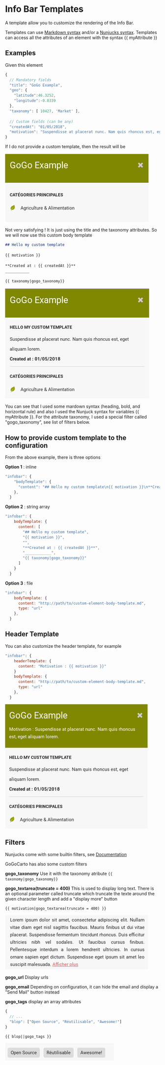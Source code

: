 Info Bar Templates
===============

A template allow you to customize the rendering of the Info Bar. 

Templates can use [Markdown syntax](https://commonmark.org/help/) and/or a [Nunjucks syntax](https://mozilla.github.io/nunjucks/templating.html).
Templates can access all the attributes of an element with the syntax {{ myAttribute }}


Examples
------

Given this element

```javascript
{
  // Mandatory fields
  "title": "GoGo Example",
  "geo": {
    "latitude":46.3252,
    "longitude":-0.0339
  },
  "taxonomy": [ 10427, 'Market' ],

  // Custom fields (can be any)
  "createdAt": "01/05/2018",
  "motivation": "Suspendisse at placerat nunc. Nam quis rhoncus est, eget aliquam lorem."
}
```

If I do not provide a custom template, then the result will be

![](images/templates/empty.png)

Not very satisfying ! It is just using the title and the taxonomy attributes. So we will now use this custom body template

```markdown
## Hello my custom template

{{ motivation }}

**Created at : {{ createdAt }}**
___________

{{ taxonomy|gogo_taxonomy}}
```
![](images/templates/body.png)

You can see that I used some mardown syntax (heading, bold, and horizontal rule) and also I used the Nunjuck syntax for variables {{ myAttribute }}.
For the attribute taxonomy, I used a special filter called "gogo_taxonomy", see list of filters below.

How to provide custom template to the configuration
-----------------------

From the above example, there is three options

**Option 1** : inline
```javascript
"infobar": {
    "bodyTemplate": {
      "content": "## Hello my custom template\n{{ motivation }}\n**Created at : {{ createdAt }}**\n_________\n{{ taxonomy|gogo_taxonomy}}",
    },
  }
```

**Option 2** : string array
```javascript
"infobar": {
    bodyTemplate: {
      content: [
        "## Hello my custom template",
        "{{ motivation }}",
        "",
        "**Created at : {{ createdAt }}**",
        "____________",
        "{{ taxonomy|gogo_taxonomy}}"
      ]
    }
  }
```

**Option 3** : file
```javascript
"infobar": {
    bodyTemplate: { 
      content: "http://path/to/custom-element-body-template.md",
      type: "url"
    },
  }
```

Header Template
----------

You can also customize the header template, for example

```javascript
"infobar": {
    headerTemplate: {
      content: "Motivation : {{ motivation }}"
    }
    bodyTemplate: { 
      content: "http://path/to/custom-element-body-template.md",
      type: "url"
    },
  }
```

![](images/templates/header.png)


Filters
-------

Nunjucks come with some builtin filters, see [Documentation](https://mozilla.github.io/nunjucks/templating.html#builtin-filters)

GoGoCarto has also some custom filters

**gogo_taxonomy** Use it with the taxonomy atribute `{{ taxonomy|gogo_taxonomy}}`

**gogo_textarea(truncate = 400)** This is used to display long text. There is an optional parameter called truncate which truncate the texte around the given character length and add a "display more" button 

```markdown
{{ motivation|gogo_textarea(truncate = 400) }}
```

![](images/templates/gogo-textarea-truncate.png)

**gogo_url** Display urls

**gogo_email** Depending on configuration, it can hide the email and display a "Send Mail" button instead

**gogo_tags** display an array attributes 
```javascript
{
  // ...
  "blop": ["Open Source", "Réutilisable", "Awesome!"]
}
```
```
{{ blop||gogo_tags }}
```

![](images/templates/gogo-tags.png)